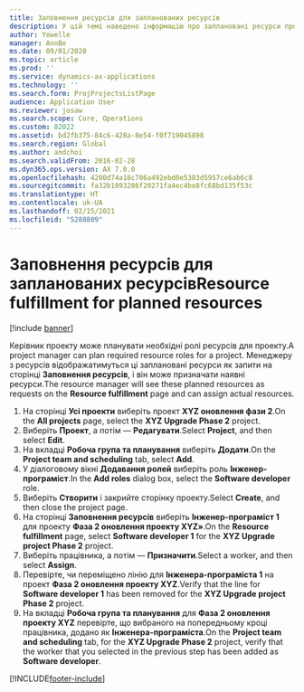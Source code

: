 ```yaml
---
title: Заповнення ресурсів для запланованих ресурсів
description: У цій темі наведено інформацію про заплановані ресурси проекту.
author: Yowelle
manager: AnnBe
ms.date: 09/01/2020
ms.topic: article
ms.prod: ''
ms.service: dynamics-ax-applications
ms.technology: ''
ms.search.form: ProjProjectsListPage
audience: Application User
ms.reviewer: josaw
ms.search.scope: Core, Operations
ms.custom: 82022
ms.assetid: bd2fb375-84c6-428a-8e54-f0f719045898
ms.search.region: Global
ms.author: andchoi
ms.search.validFrom: 2016-02-28
ms.dyn365.ops.version: AX 7.0.0
ms.openlocfilehash: 4200d74a18c706a492ebd0e5383d5957ce6ab6c8
ms.sourcegitcommit: fa32b1893286f20271fa4ec4be8fc68bd135f53c
ms.translationtype: HT
ms.contentlocale: uk-UA
ms.lasthandoff: 02/15/2021
ms.locfileid: "5288809"
---
```

# <a name="resource-fulfillment-for-planned-resources"></a><span data-ttu-id="4f733-103">Заповнення ресурсів для запланованих ресурсів</span><span class="sxs-lookup"><span data-stu-id="4f733-103">Resource fulfillment for planned resources</span></span>

[!include [banner](../includes/banner.md)]

<span data-ttu-id="4f733-104">Керівник проекту може планувати необхідні ролі ресурсів для проекту.</span><span class="sxs-lookup"><span data-stu-id="4f733-104">A project manager can plan required resource roles for a project.</span></span> <span data-ttu-id="4f733-105">Менеджеру з ресурсів відображатимуться ці заплановані ресурси як запити на сторінці **Заповнення ресурсів**, і він може призначати наявні ресурси.</span><span class="sxs-lookup"><span data-stu-id="4f733-105">The resource manager will see these planned resources as requests on the **Resource fulfillment** page and can assign actual resources.</span></span>

1. <span data-ttu-id="4f733-106">На сторінці **Усі проекти** виберіть проект **XYZ оновлення фази 2**.</span><span class="sxs-lookup"><span data-stu-id="4f733-106">On the **All projects** page, select the **XYZ Upgrade Phase 2** project.</span></span>
2. <span data-ttu-id="4f733-107">Виберіть **Проект**, а потім — **Редагувати**.</span><span class="sxs-lookup"><span data-stu-id="4f733-107">Select **Project**, and then select **Edit**.</span></span>
3. <span data-ttu-id="4f733-108">На вкладці **Робоча група та планування** виберіть **Додати**.</span><span class="sxs-lookup"><span data-stu-id="4f733-108">On the **Project team and scheduling** tab, select **Add**.</span></span>
4. <span data-ttu-id="4f733-109">У діалоговому вікні **Додавання ролей** виберіть роль **Інженер-програміст**.</span><span class="sxs-lookup"><span data-stu-id="4f733-109">In the **Add roles** dialog box, select the **Software developer** role.</span></span>
5. <span data-ttu-id="4f733-110">Виберіть **Створити** і закрийте сторінку проекту.</span><span class="sxs-lookup"><span data-stu-id="4f733-110">Select **Create**, and then close the project page.</span></span>
6. <span data-ttu-id="4f733-111">На сторінці **Заповнення ресурсів** виберіть **Інженер-програміст 1** для проекту **Фаза 2 оновлення проекту XYZ»**.</span><span class="sxs-lookup"><span data-stu-id="4f733-111">On the **Resource fulfillment** page, select **Software developer 1** for the **XYZ Upgrade project Phase 2** project.</span></span>
7. <span data-ttu-id="4f733-112">Виберіть працівника, а потім — **Призначити**.</span><span class="sxs-lookup"><span data-stu-id="4f733-112">Select a worker, and then select **Assign**.</span></span>
8. <span data-ttu-id="4f733-113">Перевірте, чи переміщено лінію для **Інженера-програміста 1** на проект **Фаза 2 оновлення проекту XYZ**.</span><span class="sxs-lookup"><span data-stu-id="4f733-113">Verify that the line for **Software developer 1** has been removed for the **XYZ Upgrade project Phase 2** project.</span></span>
9. <span data-ttu-id="4f733-114">На вкладці **Робоча група та планування** для **Фаза 2 оновлення проекту XYZ** перевірте, що вибраного на попередньому кроці працівника, додано як **Інженера-програміста**.</span><span class="sxs-lookup"><span data-stu-id="4f733-114">On the **Project team and scheduling** tab, for the **XYZ Upgrade Phase 2** project, verify that the worker that you selected in the previous step has been added as **Software developer**.</span></span>


[!INCLUDE[footer-include](../includes/footer-banner.md)]